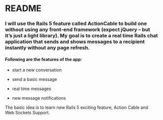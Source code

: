 # README

### I will use the Rails 5 feature called ActionCable to build one without using any front-end framework (expect jQuery – but it’s just a light library). My goal is to create a real time Rails chat application that sends and shows messages to a recipient instantly without any page refresh.

#### Following are the features of the app:

* start a new conversation

* send a basic message

* real time messages

* new message notifications


The basic idea is to learn new Rails 5 exciting feature, Action Cable and Web Sockets Support.

